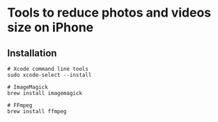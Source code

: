 # Tools to reduce photos and videos size on iPhone

## Installation

```
# Xcode command line tools
sudo xcode-select --install

# ImageMagick
brew install imagemagick

# FFmpeg
brew install ffmpeg
```
